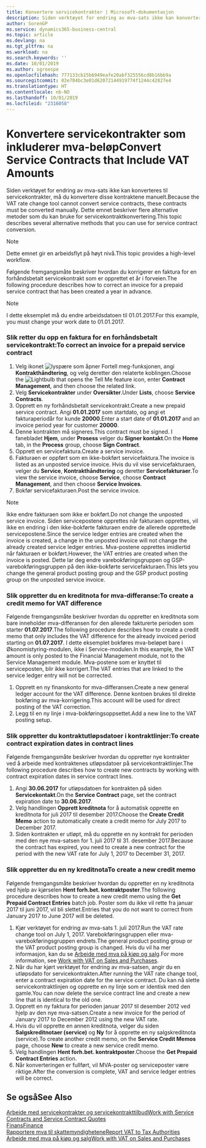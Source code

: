 ```yaml
---
title: Konvertere servicekontrakter | Microsoft-dokumentasjon
description: Siden verktøyet for endring av mva-sats ikke kan konverteres til servicekontrakter, må du konvertere disse kontraktene manuelt. Dette emnet beskriver flere alternative metoder som du kan bruke for servicekontraktkonvertering.
author: SorenGP
ms.service: dynamics365-business-central
ms.topic: article
ms.devlang: na
ms.tgt_pltfrm: na
ms.workload: na
ms.search.keywords: ''
ms.date: 10/01/2019
ms.author: sgroespe
ms.openlocfilehash: 777133cb15b6949eafe20abf325556cd8b16bb9a
ms.sourcegitcommit: 02e704bc3e01d62072144919774f1244c42827e4
ms.translationtype: HT
ms.contentlocale: nb-NO
ms.lasthandoff: 10/01/2019
ms.locfileid: "2316058"
---
```

# <a name="convert-service-contracts-that-include-vat-amounts"></a><span data-ttu-id="367e8-104">Konvertere servicekontrakter som inkluderer mva-beløp</span><span class="sxs-lookup"><span data-stu-id="367e8-104">Convert Service Contracts that Include VAT Amounts</span></span>
<span data-ttu-id="367e8-105">Siden verktøyet for endring av mva-sats ikke kan konverteres til servicekontrakter, må du konvertere disse kontraktene manuelt.</span><span class="sxs-lookup"><span data-stu-id="367e8-105">Because the VAT rate change tool cannot convert service contracts, these contracts must be converted manually.</span></span> <span data-ttu-id="367e8-106">Dette emnet beskriver flere alternative metoder som du kan bruke for servicekontraktkonvertering.</span><span class="sxs-lookup"><span data-stu-id="367e8-106">This topic describes several alternative methods that you can use for service contract conversion.</span></span>  

> [!NOTE]  
>  <span data-ttu-id="367e8-107">Dette emnet gir en arbeidsflyt på høyt nivå.</span><span class="sxs-lookup"><span data-stu-id="367e8-107">This topic provides a high-level workflow.</span></span>  

 <span data-ttu-id="367e8-108">Følgende fremgangsmåte beskriver hvordan du korrigerer en faktura for en forhåndsbetalt servicekontrakt som er opprettet et år i forveien.</span><span class="sxs-lookup"><span data-stu-id="367e8-108">The following procedure describes how to correct an invoice for a prepaid service contract that has been created a year in advance.</span></span>  

> [!NOTE]  
>  <span data-ttu-id="367e8-109">I dette eksemplet må du endre arbeidsdatoen til 01.01.2017.</span><span class="sxs-lookup"><span data-stu-id="367e8-109">For this example, you must change your work date to 01.01.2017.</span></span>  

### <a name="to-correct-an-invoice-for-a-prepaid-service-contract"></a><span data-ttu-id="367e8-110">Slik retter du opp en faktura for en forhåndsbetalt servicekontrakt:</span><span class="sxs-lookup"><span data-stu-id="367e8-110">To correct an invoice for a prepaid service contract</span></span>  
1. <span data-ttu-id="367e8-111">Velg ikonet ![lyspære som åpner Fortell meg-funksjonen](media/ui-search/search_small.png "Fortell hva du vil gjøre"), angi **Kontrakthåndtering**, og velg deretter den relaterte koblingen.</span><span class="sxs-lookup"><span data-stu-id="367e8-111">Choose the ![Lightbulb that opens the Tell Me feature](media/ui-search/search_small.png "Tell me what you want to do") icon, enter **Contract Management**, and then choose the related link.</span></span>  
2. <span data-ttu-id="367e8-112">Velg **Servicekontrakter** under **Oversikter**.</span><span class="sxs-lookup"><span data-stu-id="367e8-112">Under **Lists**, choose **Service Contracts**.</span></span>  
3. <span data-ttu-id="367e8-113">Opprett en ny forhåndsbetalt servicekontrakt.</span><span class="sxs-lookup"><span data-stu-id="367e8-113">Create a new prepaid service contract.</span></span> <span data-ttu-id="367e8-114">Angi **01.01.2017** som startdato, og angi et fakturaperiodår for kunde **20000**.</span><span class="sxs-lookup"><span data-stu-id="367e8-114">Enter a start date of **01.01.2017** and an invoice period year for customer **20000**.</span></span>  
4. <span data-ttu-id="367e8-115">Denne kontrakten må signeres.</span><span class="sxs-lookup"><span data-stu-id="367e8-115">This contract must be signed.</span></span> <span data-ttu-id="367e8-116">I fanebladet **Hjem**, under **Prosess** velger du **Signer kontakt**.</span><span class="sxs-lookup"><span data-stu-id="367e8-116">On the **Home** tab, in the **Process** group, choose **Sign Contract**.</span></span>  
5. <span data-ttu-id="367e8-117">Opprett en servicefaktura.</span><span class="sxs-lookup"><span data-stu-id="367e8-117">Create a service invoice.</span></span>
6. <span data-ttu-id="367e8-118">Fakturaen er oppført som en ikke-bokført servicefaktura.</span><span class="sxs-lookup"><span data-stu-id="367e8-118">The invoice is listed as an unposted service invoice.</span></span> <span data-ttu-id="367e8-119">Hvis du vil vise servicefakturaen, velger du **Service**, **Kontrakthåndtering** og deretter **Servicefakturaer**.</span><span class="sxs-lookup"><span data-stu-id="367e8-119">To view the service invoice, choose **Service**, choose **Contract Management**, and then choose **Service Invoices**.</span></span>  
7. <span data-ttu-id="367e8-120">Bokfør servicefakturaen.</span><span class="sxs-lookup"><span data-stu-id="367e8-120">Post the service invoice.</span></span>  

> [!NOTE]  
>  <span data-ttu-id="367e8-121">Ikke endre fakturaen som ikke er bokført.</span><span class="sxs-lookup"><span data-stu-id="367e8-121">Do not change the unposted service invoice.</span></span> <span data-ttu-id="367e8-122">Siden servicepostene opprettes når fakturaen opprettes, vil ikke en endring i den ikke-bokførte fakturaen endre de allerede opprettede servicepostene.</span><span class="sxs-lookup"><span data-stu-id="367e8-122">Since the service ledger entries are created when the invoice is created, a change in the unposted invoice will not change the already created service ledger entries.</span></span> <span data-ttu-id="367e8-123">Mva-postene opprettes imidlertid når fakturaen er bokført.</span><span class="sxs-lookup"><span data-stu-id="367e8-123">However, the VAT entries are created when the invoice is posted.</span></span> <span data-ttu-id="367e8-124">Dette lar deg endre varebokføringsgruppen og GSP-varebokføringsgruppen på den ikke-bokførte servicefakturaen.</span><span class="sxs-lookup"><span data-stu-id="367e8-124">This lets you change the general product posting group and the GSP product posting group on the unposted service invoice.</span></span>  

### <a name="to-create-a-credit-memo-for-vat-difference"></a><span data-ttu-id="367e8-125">Slik oppretter du en kreditnota for mva-differanse:</span><span class="sxs-lookup"><span data-stu-id="367e8-125">To create a credit memo for VAT difference</span></span>  
<span data-ttu-id="367e8-126">Følgende fremgangsmåte beskriver hvordan du oppretter en kreditnota som bare inneholder mva-differansen for den allerede fakturerte perioden som starter **01.07.2017**.</span><span class="sxs-lookup"><span data-stu-id="367e8-126">The following procedure describes how to create a credit memo that only includes the VAT difference for the already invoiced period starting on **01.07.2017**.</span></span> <span data-ttu-id="367e8-127">I dette eksemplet bokføres mva-beløpet bare i Økonomistyring-modulen, ikke i Service-modulen.</span><span class="sxs-lookup"><span data-stu-id="367e8-127">In this example, the VAT amount is only posted to the Financial Management module, not to the Service Management module.</span></span> <span data-ttu-id="367e8-128">Mva-postene som er knyttet til serviceposten, blir ikke korrigert.</span><span class="sxs-lookup"><span data-stu-id="367e8-128">The VAT entries that are linked to the service ledger entry will not be corrected.</span></span>  

1. <span data-ttu-id="367e8-129">Opprett en ny finanskonto for mva-differansen.</span><span class="sxs-lookup"><span data-stu-id="367e8-129">Create a new general ledger account for the VAT difference.</span></span> <span data-ttu-id="367e8-130">Denne kontoen brukes til direkte bokføring av mva-korrigering.</span><span class="sxs-lookup"><span data-stu-id="367e8-130">This account will be used for direct posting of the VAT correction.</span></span>  
2. <span data-ttu-id="367e8-131">Legg til en ny linje i mva-bokføringsoppsettet.</span><span class="sxs-lookup"><span data-stu-id="367e8-131">Add a new line to the VAT posting setup.</span></span>  

### <a name="to-create-contract-expiration-dates-in-contract-lines"></a><span data-ttu-id="367e8-132">Slik oppretter du kontraktutløpsdatoer i kontraktlinjer:</span><span class="sxs-lookup"><span data-stu-id="367e8-132">To create contract expiration dates in contract lines</span></span>  
<span data-ttu-id="367e8-133">Følgende fremgangsmåte beskriver hvordan du oppretter nye kontrakter ved å arbeide med kontraktenes utløpsdatoer på servicekontraktlinjer.</span><span class="sxs-lookup"><span data-stu-id="367e8-133">The following procedure describes how to create new contracts by working with contract expiration dates in service contract lines.</span></span>  

1. <span data-ttu-id="367e8-134">Angi **30.06.2017** for utløpsdatoen for kontrakten på siden **Servicekontakt**.</span><span class="sxs-lookup"><span data-stu-id="367e8-134">On the **Service Contract** page, set the contract expiration date to **30.06.2017**.</span></span>  
2. <span data-ttu-id="367e8-135">Velg handlingen **Opprett kreditnota** for å automatisk opprette en kreditnota for juli 2017 til desember 2017.</span><span class="sxs-lookup"><span data-stu-id="367e8-135">Choose the **Create Credit Memo** action to automatically create a credit memo for July 2017 to December 2017.</span></span>  
3. <span data-ttu-id="367e8-136">Siden kontrakten er utløpt, må du opprette en ny kontrakt for perioden med den nye mva-satsen for 1. juli 2017 til 31. desember 2017.</span><span class="sxs-lookup"><span data-stu-id="367e8-136">Because the contract has expired, you need to create a new contract for the period with the new VAT rate for July 1, 2017 to December 31, 2017.</span></span>  

### <a name="to-create-a-new-credit-memo"></a><span data-ttu-id="367e8-137">Slik oppretter du en ny kreditnota</span><span class="sxs-lookup"><span data-stu-id="367e8-137">To create a new credit memo</span></span>  
<span data-ttu-id="367e8-138">Følgende fremgangsmåte beskriver hvordan du oppretter en ny kreditnota ved hjelp av kjørselen **Hent forh.bet. kontraktposter**.</span><span class="sxs-lookup"><span data-stu-id="367e8-138">The following procedure describes how to create a new credit memo using the **Get Prepaid Contract Entries** batch job.</span></span> <span data-ttu-id="367e8-139">Poster som du ikke vil rette fra januar 2017 til juni 2017, vil bli slettet.</span><span class="sxs-lookup"><span data-stu-id="367e8-139">Entries that you do not want to correct from January 2017 to June 2017 will be deleted.</span></span>  

1. <span data-ttu-id="367e8-140">Kjør verktøyet for endring av mva-sats 1. juli 2017.</span><span class="sxs-lookup"><span data-stu-id="367e8-140">Run the VAT rate change tool on July 1, 2017.</span></span> <span data-ttu-id="367e8-141">Varebokføringsgruppen eller mva-varebokføringsgruppen endrets.</span><span class="sxs-lookup"><span data-stu-id="367e8-141">The general product posting group or the VAT product posting group is changed.</span></span> <span data-ttu-id="367e8-142">Hvis du vil ha mer informasjon, kan du se [Arbeide med mva på kjøp og salg](finance-work-with-vat.md).</span><span class="sxs-lookup"><span data-stu-id="367e8-142">For more information, see [Work with VAT on Sales and Purchases](finance-work-with-vat.md).</span></span>  
2. <span data-ttu-id="367e8-143">Når du har kjørt verktøyet for endring av mva-satsen, angir du en utløpsdato for servicekontrakten.</span><span class="sxs-lookup"><span data-stu-id="367e8-143">After running the VAT rate change tool, enter a contract expiration date for the service contract.</span></span> <span data-ttu-id="367e8-144">Du kan nå slette servicekontraktlinjen og opprette en ny linje som er identisk med den gamle.</span><span class="sxs-lookup"><span data-stu-id="367e8-144">You can now delete the service contract line and create a new line that is identical to the old one.</span></span>  
3. <span data-ttu-id="367e8-145">Opprett en ny faktura for perioden januar 2017 til desember 2012 ved hjelp av den nye mva-satsen.</span><span class="sxs-lookup"><span data-stu-id="367e8-145">Create a new invoice for the period of January 2017 to December 2012 using the new VAT rate.</span></span>  
4. <span data-ttu-id="367e8-146">Hvis du vil opprette en annen kreditnota, velger du siden **Salgskreditnotaer (service)** og **Ny** for å opprette en ny salgskreditnota (service).</span><span class="sxs-lookup"><span data-stu-id="367e8-146">To create another credit memo, on the **Service Credit Memos** page, choose **New** to create a new service credit memo.</span></span>  
5. <span data-ttu-id="367e8-147">Velg handlingen **Hent forh.bet. kontraktposter**.</span><span class="sxs-lookup"><span data-stu-id="367e8-147">Choose the **Get Prepaid Contract Entries** action.</span></span>  
6. <span data-ttu-id="367e8-148">Når konverteringen er fullført, vil MVA-poster og serviceposter være riktige.</span><span class="sxs-lookup"><span data-stu-id="367e8-148">After the conversion is complete, VAT and service ledger entries will be correct.</span></span>  

## <a name="see-also"></a><span data-ttu-id="367e8-149">Se også</span><span class="sxs-lookup"><span data-stu-id="367e8-149">See Also</span></span>  
[<span data-ttu-id="367e8-150">Arbeide med servicekontrakter og servicekontrakttilbud</span><span class="sxs-lookup"><span data-stu-id="367e8-150">Work with Service Contracts and Service Contract Quotes</span></span>](service-how-to-create-service-contracts-and-service-contract-quotes.md)  
[<span data-ttu-id="367e8-151">Finans</span><span class="sxs-lookup"><span data-stu-id="367e8-151">Finance</span></span>](finance.md)  
[<span data-ttu-id="367e8-152">Rapportere mva til skattemyndighetene</span><span class="sxs-lookup"><span data-stu-id="367e8-152">Report VAT to Tax Authorities</span></span>](finance-how-report-vat.md)  
[<span data-ttu-id="367e8-153">Arbeide med mva på kjøp og salg</span><span class="sxs-lookup"><span data-stu-id="367e8-153">Work with VAT on Sales and Purchases</span></span>](finance-work-with-vat.md)  
